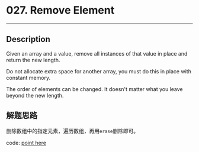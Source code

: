 # 027. Remove Element
-------

## Description
Given an array and a value, remove all instances of that value in place and return the new length.

Do not allocate extra space for another array, you must do this in place with constant memory.

The order of elements can be changed. It doesn't matter what you leave beyond the new length.

## 解题思路
删除数组中的指定元素，遍历数组，再用`erase`删除即可。

code: [point here](solution_1.cpp)
